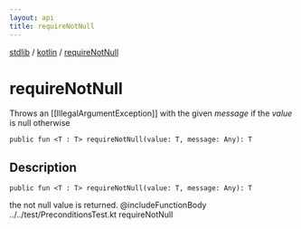 ```yaml
---
layout: api
title: requireNotNull
---
```

[stdlib](../index.html) / [kotlin](index.html) / [requireNotNull](requireNotNull.html)

# requireNotNull
Throws an [[IllegalArgumentException]] with the given *message* if the *value* is null otherwise
```
public fun <T : T> requireNotNull(value: T, message: Any): T
```
## Description
```
public fun <T : T> requireNotNull(value: T, message: Any): T
```
the not null value is returned.
@includeFunctionBody ../../test/PreconditionsTest.kt requireNotNull

